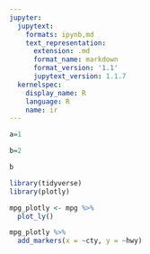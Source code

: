 ```yaml
---
jupyter:
  jupytext:
    formats: ipynb,md
    text_representation:
      extension: .md
      format_name: markdown
      format_version: '1.1'
      jupytext_version: 1.1.7
  kernelspec:
    display_name: R
    language: R
    name: ir
---
```


```R slideshow={"slide_type": "slide"}
a=1
```

```R
b=2
```

```R
b
```

```R
library(tidyverse)
library(plotly)

mpg_plotly <- mpg %>%
  plot_ly()
```

```R
mpg_plotly %>%
  add_markers(x = ~cty, y = ~hwy)
```

```R

```
